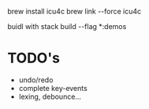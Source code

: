 brew install icu4c
brew link --force icu4c

buidl with
stack build --flag *:demos


TODO's
======
* undo/redo
* complete key-events
* lexing, debounce...
